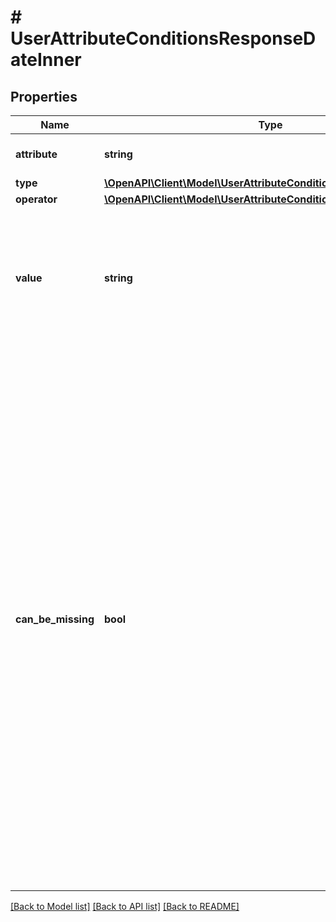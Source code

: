 # # UserAttributeConditionsResponseDateInner

## Properties

Name | Type | Description | Notes
------------ | ------------- | ------------- | -------------
**attribute** | **string** | User attribute code. | [optional]
**type** | [**\OpenAPI\Client\Model\UserAttributeConditionsPropertiesTypeDate**](UserAttributeConditionsPropertiesTypeDate.md) |  | [optional]
**operator** | [**\OpenAPI\Client\Model\UserAttributeConditionsPropertiesOperator**](UserAttributeConditionsPropertiesOperator.md) |  | [optional]
**value** | **string** | Condition value which user attribute value will be compared to. Type depends on attribute type. | [optional]
**can_be_missing** | **bool** | Indicates that the condition is met even if attribute is missing from user attributes. Pass &#x60;true&#x60; to show the item to users who don&#39;t have this attribute. Users who have the attribute, but the value does not match that specified in the condition, will not see the item. &#x60;false&#x60; — users who have the attribute, but the value does not match that specified in the condition, or the attribute is missing, will not see the item. | [optional]

[[Back to Model list]](../../README.md#models) [[Back to API list]](../../README.md#endpoints) [[Back to README]](../../README.md)
